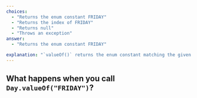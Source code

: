 ```yaml
---
choices:
  - "Returns the enum constant FRIDAY"
  - "Returns the index of FRIDAY"
  - "Returns null"
  - "Throws an exception"
answer:
  - "Returns the enum constant FRIDAY"

explanation: "`valueOf()` returns the enum constant matching the given string name exactly."
---
```


## What happens when you call `Day.valueOf("FRIDAY")`?
